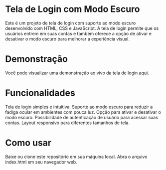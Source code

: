 # Tela de Login com Modo Escuro
Este é um projeto de tela de login com suporte ao modo escuro desenvolvido com HTML, CSS e JavaScript. A tela de login permite que os usuários entrem em suas contas e também oferece a opção de ativar e desativar o modo escuro para melhorar a experiência visual.

# Demonstração
Você pode visualizar uma demonstração ao vivo da tela de login [aqui]().

# Funcionalidades
Tela de login simples e intuitiva.
Suporte ao modo escuro para reduzir a fadiga ocular em ambientes com pouca luz.
Opção para ativar e desativar o modo escuro.
Possibilidade de autenticação de usuário para acessar suas contas.
Layout responsivo para diferentes tamanhos de tela.

# Como usar
Baixe ou clone este repositório em sua máquina local.
Abra o arquivo index.html em seu navegador web.
